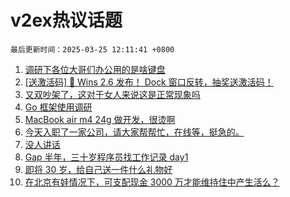 # v2ex热议话题

`最后更新时间：2025-03-25 12:11:41 +0800`

1. [调研下各位大哥们办公用的是啥键盘](https://www.v2ex.com/t/1120838)
1. [[送激活码] 🎉 Wins 2.6 发布！ Dock 窗口反转，抽奖送激活码！](https://www.v2ex.com/t/1120788)
1. [又双吵架了，这对于女人来说这是正常现象吗](https://www.v2ex.com/t/1120868)
1. [Go 框架使用调研](https://www.v2ex.com/t/1120679)
1. [MacBook air m4 24g 做开发，很烫啊](https://www.v2ex.com/t/1120664)
1. [今天入职了一家公司，请大家帮帮忙，在线等，挺急的。](https://www.v2ex.com/t/1120725)
1. [没人讲话](https://www.v2ex.com/t/1120841)
1. [Gap 半年，三十岁程序员找工作记录 day1](https://www.v2ex.com/t/1120657)
1. [即将 30 岁，给自己送一件什么礼物好](https://www.v2ex.com/t/1120676)
1. [在北京有娃情况下，可支配现金 3000 万才能维持住中产生活么？](https://www.v2ex.com/t/1120731)

